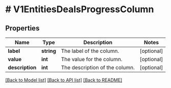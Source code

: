 # # V1EntitiesDealsProgressColumn

## Properties

Name | Type | Description | Notes
------------ | ------------- | ------------- | -------------
**label** | **string** | The label of the column. | [optional]
**value** | **int** | The value for the column. | [optional]
**description** | **int** | The description of the column. | [optional]

[[Back to Model list]](../../README.md#models) [[Back to API list]](../../README.md#endpoints) [[Back to README]](../../README.md)
